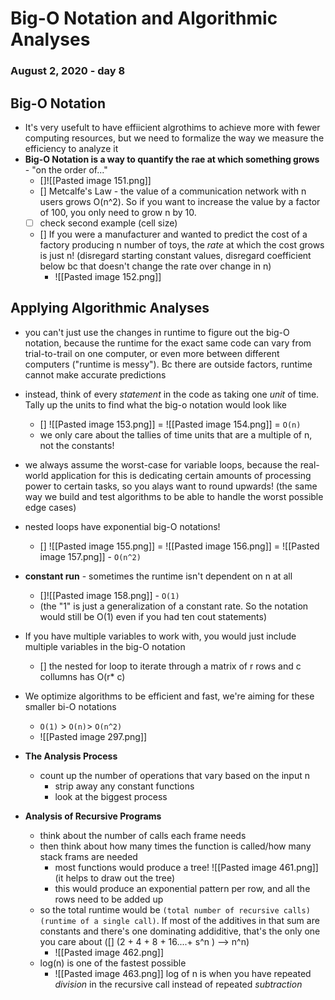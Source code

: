 # Big-O Notation and Algorithmic Analyses
### August 2, 2020 - day 8

## Big-O Notation
- It's very usefult to have effiicient algrothims to achieve more with fewer computing resources, but we need to formalize the way we measure the efficiency to analyze it
- **Big-O Notation is a way to quantify the rae at which something grows** - "on the order of..."
	- []![[Pasted image 151.png]]
	- [] Metcalfe's Law - the value of a communication network with n users grows O(n^2). So if you want to increase the value by a factor of 100, you only need to grow n by 10. 
	- [ ] check second example (cell size)
	- [] If you were a manufacturer and wanted to predict the cost of a factory producing n number of toys, the *rate* at which the cost grows is just n! (disregard starting constant values, disregard coefficient below bc that doesn't change the rate over change in n)
		- ![[Pasted image 152.png]] 

## Applying Algorithmic Analyses
- you can't just use the changes in runtime to figure out the big-O notation, because the runtime for the exact same code can vary from trial-to-trail on one computer, or even more between different computers ("runtime is messy"). Bc there are outside factors, runtime cannot make accurate predictions
- instead, think of every *statement* in the code as taking one *unit* of time. Tally up the units to find what the big-o notation would look like
	- [] ![[Pasted image 153.png]] = ![[Pasted image 154.png]] = `O(n)`
	- we only care about the tallies of time units that are a multiple of n, not the constants!
- we always assume the worst-case for variable loops, because the real-world application for this is dedicating certain amounts of processing power  to certain tasks, so you alays want to round upwards! (the same way we build and test algorithms to be able to handle the worst possible edge cases)
- nested loops have exponential big-O notations!
	- [] ![[Pasted image 155.png]] = ![[Pasted image 156.png]] = ![[Pasted image 157.png]] - `O(n^2)`
- **constant run** - sometimes the runtime isn't dependent on n at all
	- []![[Pasted image 158.png]] - `O(1)`
	- (the "1" is just a generalization of a constant rate. So the notation would still be O(1) even if you had ten cout statements)
- If you have multiple variables to work  with, you would just include multiple variables in the big-O notation
	- [] the nested for loop to iterate through a matrix of r rows and c collumns has O(r* c)
- We optimize algorithms to be efficient and fast, we're aiming for these smaller bi-O notations
	- `O(1)` > `O(n)`> `O(n^2)`
	- ![[Pasted image 297.png]]

- **The Analysis Process**
	- count up the number of operations that vary based on the input n
		- strip away any constant functions
		- look at the biggest process
- **Analysis of Recursive Programs**
	- think about the number of calls each frame needs
	- then think about how many times the function is called/how many stack frams are needed
		- most functions would produce a tree! ![[Pasted image 461.png]] (it helps to draw out the tree)
		- this would produce an exponential pattern per row, and all the rows need to be added up
	- so the total runtime would be `(total number of recursive calls)(runtime of a single call)`. If most of the additives in that sum are constants and there's one dominating addiditive, that's the only one you care about ([] (2 + 4 + 8 + 16....+ s^n ) --> n^n)
		- ![[Pasted image 462.png]] 
	- log(n) is one of the fastest possible
		- ![[Pasted image 463.png]] log of n is when you have repeated *division* in the recursive call instead of repeated *subtraction*
